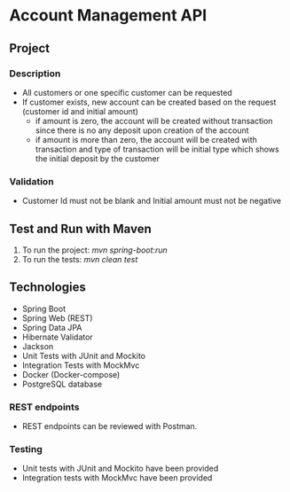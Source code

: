 # Account Management API
## Project
### Description
- All customers or one specific customer can be requested
- If customer exists, new account can be created based on the request (customer id and initial amount)
  - if amount is zero, the account will be created without transaction since there is no any deposit upon creation of the account
  - if amount is more than zero, the account will be created with transaction and type of transaction will be initial type which shows the initial deposit by the customer

### Validation
- Customer Id must not be blank and Initial amount must not be negative

## Test and Run with Maven
1. To run the project: *mvn spring-boot:run*
2. To run the tests: *mvn clean test*


## Technologies
- Spring Boot
- Spring Web (REST)
- Spring Data JPA
- Hibernate Validator
- Jackson
- Unit Tests with JUnit and Mockito
- Integration Tests with MockMvc
- Docker (Docker-compose)
- PostgreSQL database


### REST endpoints
- REST endpoints can be reviewed with Postman.

### Testing
- Unit tests with JUnit and Mockito have been provided
- Integration tests with MockMvc have been provided
